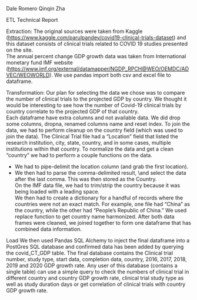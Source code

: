 Dale Romero
Qinqin Zha


ETL Technical Report


Extraction:
The original sources were taken from Kaggle (https://www.kaggle.com/parulpandey/covid19-clinical-trials-dataset) and this dataset consists of clinical trials related to COVID 19 studies presented on the site.  
The annual percent change GDP growth data was taken from International monetary fund IMF website (https://www.imf.org/external/datamapper/NGDP_RPCH@WEO/OEMDC/ADVEC/WEOWORLD).
We use pandas import both csv and excel file to dataframe.

Transformation:
Our plan for selecting the data we chose was to compare the number of clinical trials to the projected GDP by country.  We thought it would be interesting to see how the number of Covid-19 clinical trials by country correlate to the projected GDP of that country.  
Each dataframe have extra columns and not available data. We did drop some columns, dropna, renamed columns name and reset index.
To join the data, we had to perform cleanup on the country field (which was used to join the data).  The Clinical Trial file had a “Location” field that listed the research institution, city, state, country, and in some cases, multiple institutions within that country.  To normalize the data and get a clean “country” we had to perform a couple functions on the data.  
-	We had to pipe-delimit the location column (and grab the first location).  
-	We then had to parse the comma-delimited result, \and select the data after the last comma.  This was then stored as the Country.  
On the IMF data file, we had to trim/strip the country because it was being loaded with a leading space.  
We then had to create a dictionary for a handful of records where the countries were not an exact match. For example, one file had “China” as the country, while the other had “People’s Republic of China.” We used replace function to get country name harmonized. After both data frames were cleaned, we joined together to form one dataframe that has combined data information.

Load
We then used Pandas SQL Alchemy to inject the final dataframe into a PostGres SQL database and confirmed data has been added by querying the covid_CT_GDP table.
The final database contains the Clinical trial number, study type, start data, completion data, country, 2016, 2017, 2018, 2019 and 2020 GDP growth rate. Any user of this database (contains a single table) can use a simple query to check the numbers of clinical trial in different country and country GDP growth rate, clinical trial study type as well as study duration days or get correlation of clinical trials with country GDP growth rate.
